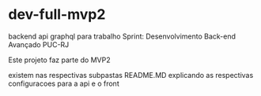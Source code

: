 # dev-full-mvp2
backend api graphql para trabalho Sprint: Desenvolvimento Back-end Avançado PUC-RJ

Este projeto faz parte do MVP2 

existem nas respectivas subpastas README.MD explicando as respectivas configuracoes para a api e o front
